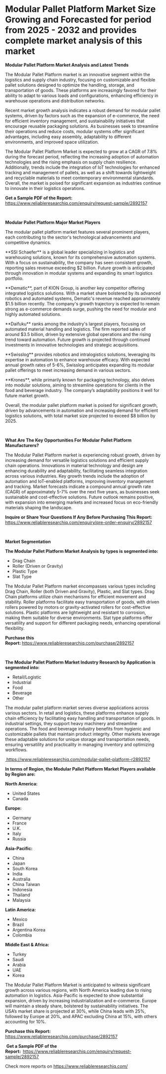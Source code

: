 <p><h1>Modular Pallet Platform Market Size Growing and Forecasted for period from 2025 - 2032 and provides complete market analysis of this market</h1></p><p><strong>Modular Pallet Platform Market Analysis and Latest Trends</strong></p>
<p><p>The Modular Pallet Platform market is an innovative segment within the logistics and supply chain industry, focusing on customizable and flexible pallet solutions designed to optimize the handling, storage, and transportation of goods. These platforms are increasingly favored for their ability to adapt to various loads and configurations, enhancing efficiency in warehouse operations and distribution networks.</p><p>Recent market growth analysis indicates a robust demand for modular pallet systems, driven by factors such as the expansion of e-commerce, the need for efficient inventory management, and sustainability initiatives that encourage reusable packaging solutions. As businesses seek to streamline their operations and reduce costs, modular systems offer significant advantages, including easy assembly, adaptability to different environments, and improved space utilization.</p><p>The Modular Pallet Platform Market is expected to grow at a CAGR of 7.8% during the forecast period, reflecting the increasing adoption of automation technologies and the rising emphasis on supply chain resilience. Additionally, trends include the integration of IoT technologies for enhanced tracking and management of pallets, as well as a shift towards lightweight and recyclable materials to meet contemporary environmental standards. Overall, the market is poised for significant expansion as industries continue to innovate in their logistics operations.</p></p>
<p><strong>Get a Sample PDF of the Report:&nbsp;</strong> <a href="https://www.reliableresearchiq.com/enquiry/request-sample/2892157?utm_campaign=2716&utm_medium=2&utm_source=Github&utm_content=ia&utm_term=15032025&utm_id=modular-pallet-platform">https://www.reliableresearchiq.com/enquiry/request-sample/2892157</a></p>
<p>&nbsp;</p>
<p><strong>Modular Pallet Platform Major Market Players</strong></p>
<p><p>The modular pallet platform market features several prominent players, each contributing to the sector's technological advancements and competitive dynamics.</p><p>**SSI Schaefer** is a global leader specializing in logistics and warehousing solutions, known for its comprehensive automation systems. With a focus on sustainability, the company has seen consistent growth, reporting sales revenue exceeding $2 billion. Future growth is anticipated through innovation in modular systems and expanding its smart logistics portfolio.</p><p>**Dematic**, part of KION Group, is another key competitor offering integrated logistics solutions. With a market share bolstered by its advanced robotics and automated systems, Dematic's revenue reached approximately $1.5 billion recently. The company's growth trajectory is expected to remain strong as e-commerce demands surge, pushing the need for modular and highly automated solutions.</p><p>**Daifuku** ranks among the industry's largest players, focusing on automated material handling and logistics. The firm reported sales of around $3.5 billion, driven by extensive global operations and the rising trend toward automation. Future growth is projected through continued investments in innovative technologies and strategic acquisitions.</p><p>**Swisslog** provides robotics and intralogistics solutions, leveraging its expertise in automation to enhance warehouse efficacy. With expected annual growth rates of 5-6%, Swisslog anticipates expanding its modular pallet offerings to meet increasing demand in various sectors.</p><p>**Krones**, while primarily known for packaging technology, also delves into modular solutions, aiming to streamline operations for clients in the food and beverage industry. The company’s adaptability positions it well for future market growth.</p><p>Overall, the modular pallet platform market is poised for significant growth, driven by advancements in automation and increasing demand for efficient logistics solutions, with total market size projected to exceed $8 billion by 2025.</p></p>
<p>&nbsp;</p>
<p><strong>What Are The Key Opportunities For Modular Pallet Platform Manufacturers?</strong></p>
<p><p>The Modular Pallet Platform market is experiencing robust growth, driven by increasing demand for versatile logistics solutions and efficient supply chain operations. Innovations in material technology and design are enhancing durability and adaptability, facilitating seamless integration across various industries. Key growth trends include the adoption of automation and IoT-enabled platforms, improving inventory management and tracking. Market forecasts indicate a compound annual growth rate (CAGR) of approximately 5-7% over the next five years, as businesses seek sustainable and cost-effective solutions. Future outlook remains positive, with expansion into emerging markets and increased focus on eco-friendly materials shaping the landscape.</p></p>
<p><strong>Inquire or Share Your Questions If Any Before Purchasing This Report:</strong> <a href="https://www.reliableresearchiq.com/enquiry/pre-order-enquiry/2892157?utm_campaign=2716&utm_medium=2&utm_source=Github&utm_content=ia&utm_term=15032025&utm_id=modular-pallet-platform">https://www.reliableresearchiq.com/enquiry/pre-order-enquiry/2892157</a></p>
<p>&nbsp;</p>
<p><strong>Market Segmentation</strong></p>
<p><strong>The Modular Pallet Platform Market Analysis by types is segmented into:</strong></p>
<p><ul><li>Drag Chain</li><li>Roller (Driven or Gravity)</li><li>Plastic Type</li><li>Slat Type</li></ul></p>
<p><p>The Modular Pallet Platform market encompasses various types including Drag Chain, Roller (both Driven and Gravity), Plastic, and Slat types. Drag Chain platforms utilize chain mechanisms for efficient movement and stability. Roller platforms facilitate easy transportation of goods, with driven rollers powered by motors or gravity-activated rollers for cost-effective solutions. Plastic platforms are lightweight and resistant to corrosion, making them suitable for diverse environments. Slat type platforms offer versatility and support for different packaging needs, enhancing operational flexibility.</p></p>
<p><strong>Purchase this Report:&nbsp;</strong><a href="https://www.reliableresearchiq.com/purchase/2892157?utm_campaign=2716&utm_medium=2&utm_source=Github&utm_content=ia&utm_term=15032025&utm_id=modular-pallet-platform">https://www.reliableresearchiq.com/purchase/2892157</a></p>
<p>&nbsp;</p>
<p><strong>The Modular Pallet Platform Market Industry Research by Application is segmented into:</strong></p>
<p><ul><li>Retail/Logistic</li><li>Industrial</li><li>Food</li><li>Beverage</li><li>Other</li></ul></p>
<p><p>The modular pallet platform market serves diverse applications across various sectors. In retail and logistics, these platforms enhance supply chain efficiency by facilitating easy handling and transportation of goods. In industrial settings, they support heavy machinery and streamline operations. The food and beverage industry benefits from hygienic and customizable pallets that maintain product integrity. Other markets leverage these adaptable solutions for unique storage and transportation needs, ensuring versatility and practicality in managing inventory and optimizing workflows.</p></p>
<p><a href="https://www.reliableresearchiq.com/modular-pallet-platform-r2892157?utm_campaign=2716&utm_medium=2&utm_source=Github&utm_content=ia&utm_term=15032025&utm_id=modular-pallet-platform">&nbsp;https://www.reliableresearchiq.com/modular-pallet-platform-r2892157</a></p>
<p><strong>In terms of Region, the Modular Pallet Platform Market Players available by Region are:</strong></p>
<p>
    <p> <strong> North America: </strong>
        <ul>
            <li>United States</li>
            <li>Canada</li>
        </ul>
        </p> 
    <p> <strong> Europe: </strong>
        <ul>
            <li>Germany</li>
            <li>France</li>
            <li>U.K.</li>
            <li>Italy</li>
            <li>Russia</li>
        </ul>
        </p> 
    <p> <strong> Asia-Pacific: </strong>
        <ul>
            <li>China</li>
            <li>Japan</li>
            <li>South Korea</li>
            <li>India</li>
            <li>Australia</li>
            <li>China Taiwan</li>
            <li>Indonesia</li>
            <li>Thailand</li>
            <li>Malaysia</li>
        </ul>
        </p> 
    <p> <strong> Latin America: </strong>
        <ul>
            <li>Mexico</li>
            <li>Brazil</li>
            <li>Argentina Korea</li>
            <li>Colombia</li>
        </ul>
        </p> 
    <p> <strong> Middle East & Africa: </strong>
        <ul>
            <li>Turkey</li>
            <li>Saudi</li>
            <li>Arabia</li>
            <li>UAE</li>
            <li>Korea</li>
        </ul>
    </p>
    </p>
<p><p>The Modular Pallet Platform Market is anticipated to witness significant growth across various regions, with North America leading due to rising automation in logistics. Asia-Pacific is expected to show substantial expansion, driven by increasing industrialization and e-commerce. Europe will maintain a steady share, bolstered by sustainability initiatives. The USA’s market share is projected at 30%, while China leads with 25%, followed by Europe at 20%, and APAC excluding China at 15%, with others accounting for 10%.</p></p>
<p><strong>Purchase this Report: </strong><a href="https://www.reliableresearchiq.com/purchase/2892157?utm_campaign=2716&utm_medium=2&utm_source=Github&utm_content=ia&utm_term=15032025&utm_id=modular-pallet-platform">https://www.reliableresearchiq.com/purchase/2892157</a></p>
<p>&nbsp;<strong>Get a Sample PDF of the Report:&nbsp;&nbsp;</strong><a href="https://www.reliableresearchiq.com/enquiry/request-sample/2892157?utm_campaign=2716&utm_medium=2&utm_source=Github&utm_content=ia&utm_term=15032025&utm_id=modular-pallet-platform">https://www.reliableresearchiq.com/enquiry/request-sample/2892157</a></p>
<p><strong></strong></p>
<p>Check more reports on <a href="https://www.reliableresearchiq.com/?utm_campaign=2716&utm_medium=2&utm_source=Github&utm_content=ia&utm_term=15032025&utm_id=modular-pallet-platform">https://www.reliableresearchiq.com/</a></p>
